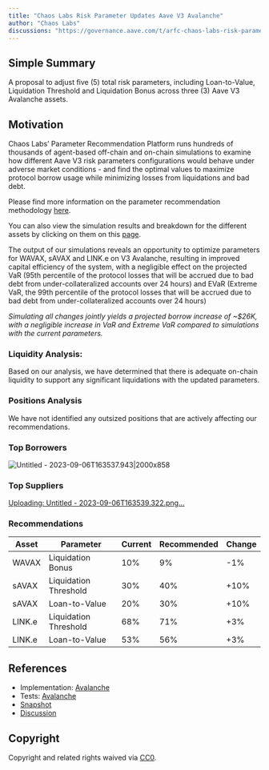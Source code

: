 ```yaml
---
title: "Chaos Labs Risk Parameter Updates Aave V3 Avalanche"
author: "Chaos Labs"
discussions: "https://governance.aave.com/t/arfc-chaos-labs-risk-parameter-updates-aave-v3-avalanche-2023-09-06/14774/1"
---
```


## Simple Summary

A proposal to adjust five (5) total risk parameters, including Loan-to-Value, Liquidation Threshold and Liquidation Bonus across three (3) Aave V3 Avalanche assets.

## Motivation

Chaos Labs’ Parameter Recommendation Platform runs hundreds of thousands of agent-based off-chain and on-chain simulations to examine how different Aave V3 risk parameters configurations would behave under adverse market conditions - and find the optimal values to maximize protocol borrow usage while minimizing losses from liquidations and bad debt.

Please find more information on the parameter recommendation methodology [here](https://community.chaoslabs.xyz/aave/recommendations/methodology).

You can also view the simulation results and breakdown for the different assets by clicking on them on this [page](https://community.chaoslabs.xyz/aave/risk/markets/Avalanche/recommendations).

The output of our simulations reveals an opportunity to optimize parameters for WAVAX, sAVAX and LINK.e on V3 Avalanche, resulting in improved capital efficiency of the system, with a negligible effect on the projected VaR (95th percentile of the protocol losses that will be accrued due to bad debt from under-collateralized accounts over 24 hours) and EVaR (Extreme VaR, the 99th percentile of the protocol losses that will be accrued due to bad debt from under-collateralized accounts over 24 hours)

_Simulating all changes jointly yields a projected borrow increase of ~$26K, with a negligible increase in VaR and Extreme VaR compared to simulations with the current parameters._

### Liquidity Analysis:

Based on our analysis, we have determined that there is adequate on-chain liquidity to support any significant liquidations with the updated parameters.

### Positions Analysis

We have not identified any outsized positions that are actively affecting our recommendations.

### Top Borrowers

![Untitled - 2023-09-06T163537.943|2000x858](upload://4GZAtzp77W78v2tLa8bxkXyZVNf.png)

### Top Suppliers

[Uploading: Untitled - 2023-09-06T163539.322.png…]()

### Recommendations

| Asset  | Parameter             | Current | Recommended | Change |
| ------ | --------------------- | ------- | ----------- | ------ |
| WAVAX  | Liquidation Bonus     | 10%     | 9%          | -1%    |
| sAVAX  | Liquidation Threshold | 30%     | 40%         | +10%   |
| sAVAX  | Loan-to-Value         | 20%     | 30%         | +10%   |
| LINK.e | Liquidation Threshold | 68%     | 71%         | +3%    |
| LINK.e | Loan-to-Value         | 53%     | 56%         | +3%    |

## References

- Implementation: [Avalanche](https://github.com/bgd-labs/aave-proposals/blob/main/src/20230918_AaveV3_Ava_ChaosLabsRiskParameterUpdatesAaveV3Avalanche/AaveV3_Avalanche_ChaosLabsRiskParameterUpdatesAaveV3Avalanche_20230918.sol)
- Tests: [Avalanche](https://github.com/bgd-labs/aave-proposals/blob/main/src/20230918_AaveV3_Ava_ChaosLabsRiskParameterUpdatesAaveV3Avalanche/AaveV3_Avalanche_ChaosLabsRiskParameterUpdatesAaveV3Avalanche_20230918.t.sol)
- [Snapshot](https://snapshot.org/#/aave.eth/proposal/0x0c7fc4246c5795a9d9901c08a9a8279e7e6ed1069f2155fe48239c92e4e43193)
- [Discussion](https://governance.aave.com/t/arfc-chaos-labs-risk-parameter-updates-aave-v3-avalanche-2023-09-06/14774/1)

## Copyright

Copyright and related rights waived via [CC0](https://creativecommons.org/publicdomain/zero/1.0/).
